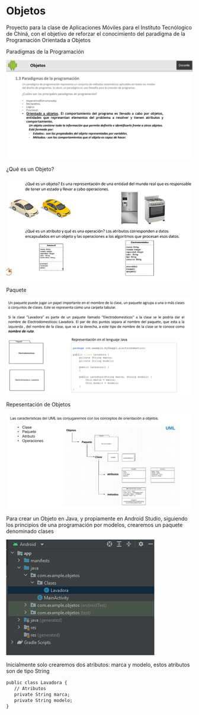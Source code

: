 # Objetos

Proyecto para la clase de Aplicaciones Móviles para el Instituto Tecnólogico de Chiná, con el objetivo de reforzar el conocimiento del paradigma de la Programación Orientada a Objetos

Paradigmas de la Programación 

![](https://github.com/caamaledgar/documentationProjects/blob/main/objetos/paradigmasProgramacionObjetos.png)


¿Qué es un Objeto?

![](https://github.com/caamaledgar/documentationProjects/blob/main/objetos/queEsUnObjeto.png)


Paquete

![](https://github.com/caamaledgar/documentationProjects/blob/main/objetos/Objeto.png)


Repesentación de Objetos

![](https://github.com/caamaledgar/documentationProjects/blob/main/objetos/clases.png)


Para crear un Objeto en Java, y propiamente en Android Studio, siguiendo los principios de una programación por modelos, crearemos un paquete denominado clases

![](https://github.com/caamaledgar/documentationProjects/blob/main/objetos/objetoLavadora.png)



 Inicialmente solo crearemos dos atributos: marca y modelo, estos atributos son de tipo String
 ````
 public class Lavadora {
    // Atributos
    private String marca;
    private String modelo;
}
````

